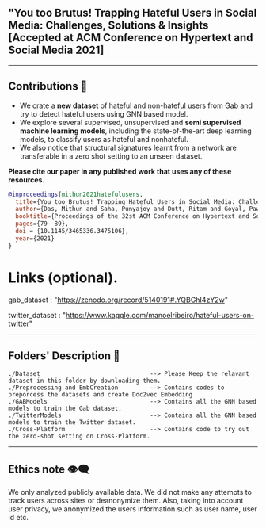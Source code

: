 
## "You too Brutus! Trapping Hateful Users in Social Media: Challenges, Solutions & Insights [Accepted at ACM Conference on Hypertext and Social Media 2021] 


------------------------------------------
**Contributions** :volcano:	
------------------------------------------

* We crate a **new dataset** of hateful and non-hateful users from Gab and try to detect hateful users using GNN based model. 
* We explore several supervised, unsupervised and **semi supervised machine learning models**, including the state-of-the-art deep learning models, to classify users as hateful and nonhateful.
* We also notice that structural signatures learnt from a network are transferable in a zero shot setting to an unseen dataset.



**Please cite our paper in any published work that uses any of these resources.**

~~~bibtex
@inproceedings{mithun2021hatefulusers,
  title={You too Brutus! Trapping Hateful Users in Social Media: Challenges, Solutions \& Insights},
  author={Das, Mithun and Saha, Punyajoy and Dutt, Ritam and Goyal, Pawan and Mukherjee, Animesh and Mathew, Binny},
  booktitle={Proceedings of the 32st ACM Conference on Hypertext and Social Media},
  pages={79--89},
  doi = {10.1145/3465336.3475106},
  year={2021}
}
~~~

# Links (optional).
gab_dataset : "https://zenodo.org/record/5140191#.YQBGhI4zY2w"

twitter_dataset : "https://www.kaggle.com/manoelribeiro/hateful-users-on-twitter"


------------------------------------------
**Folders' Description** :open_file_folder:	
------------------------------------------
~~~
./Dataset                               --> Please Keep the relavant dataset in this folder by downloading them.
./Preprocessing and EmbCreation	    	--> Contains codes to preporcess the datasets and create Doc2vec Embedding
./GABModels                             --> Contains all the GNN based models to train the Gab dataset.
./TwitterModels                         --> Contains all the GNN based models to train the Twitter dataset.
./Cross-Platform                        --> Contains code to try out the zero-shot setting on Cross-Platform.
~~~



----------------------------------------------------------
**Ethics note :eye_speech_bubble:**
----------------------------------------------------------

We only analyzed publicly available data. We did not make any attempts to track users across sites or deanonymize them. Also, taking into account user privacy, we anonymized the users information such as user name, user id etc.
